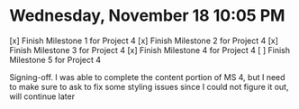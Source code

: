 # Wednesday, November 18 10:05 PM
[x] Finish Milestone 1 for Project 4
[x] Finish Milestone 2 for Project 4
[x] Finish Milestone 3 for Project 4
[x] Finish Milestone 4 for Project 4
[ ] Finish Milestone 5 for Project 4

Signing-off. I was able to complete the content portion of MS 4, but I need to make sure to ask to fix some styling issues since I could not figure it out, will continue later